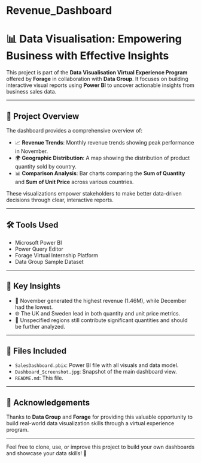 # Revenue_Dashboard

# 📊  Data Visualisation: Empowering Business with Effective Insights

This project is part of the **Data Visualisation Virtual Experience Program** offered by **Forage** in collaboration with **Data Group**. It focuses on building interactive visual reports using **Power BI** to uncover actionable insights from business sales data.

---

## 📁 Project Overview

The dashboard provides a comprehensive overview of:

- 📈 **Revenue Trends**: Monthly revenue trends showing peak performance in November.
- 🌍 **Geographic Distribution**: A map showing the distribution of product quantity sold by country.
- 📊 **Comparison Analysis**: Bar charts comparing the **Sum of Quantity** and **Sum of Unit Price** across various countries.

These visualizations empower stakeholders to make better data-driven decisions through clear, interactive reports.

---

## 🛠️ Tools Used

- Microsoft Power BI  
- Power Query Editor  
- Forage Virtual Internship Platform  
- Data Group Sample Dataset  

---

## 🧠 Key Insights

- 📌 November generated the highest revenue (1.46M), while December had the lowest.
- 🌐 The UK and Sweden lead in both quantity and unit price metrics.
- 📍 Unspecified regions still contribute significant quantities and should be further analyzed.

---

## 📂 Files Included

- `SalesDashboard.pbix`: Power BI file with all visuals and data model.
- `Dashboard_Screenshot.jpg`: Snapshot of the main dashboard view.
- `README.md`: This file.

---

## 🤝 Acknowledgements

Thanks to **Data Group** and **Forage** for providing this valuable opportunity to build real-world data visualization skills through a virtual experience program.

---

Feel free to clone, use, or improve this project to build your own dashboards and showcase your data skills! 🚀
